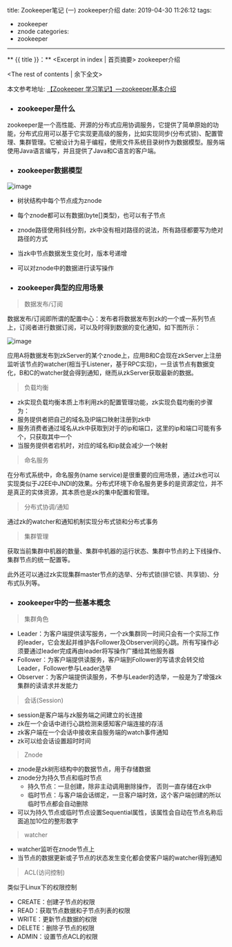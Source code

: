 title: Zookeeper笔记 (一) zookeeper介绍
date: 2019-04-30 11:26:12
tags:
- zookeeper
- znode
categories:
- zookeeper
---
** {{ title }}：** <Excerpt in index | 首页摘要>
zookeeper介绍
<!-- more -->
<The rest of contents | 余下全文>

本文参考地址: [【Zookeeper 学习笔记】—zookeeper基本介绍](http://cmsblogs.com/?p=4099)

- ### zookeeper是什么

zookeeper是一个高性能、开源的分布式应用协调服务，它提供了简单原始的功能，分布式应用可以基于它实现更高级的服务，比如实现同步(分布式锁)、配置管理、集群管理。它被设计为易于编程，使用文件系统目录树作为数据模型。服务端使用Java语言编写，并且提供了Java和C语言的客户端。

- ### zookeeper数据模型

![image](https://gitee.com/chenssy/blog-home/raw/master/image/series-images/zookeeper/zookeeper-1001.png)

- 树状结构中每个节点成为znode
- 每个znode都可以有数据(byte[]类型)，也可以有子节点
- znode路径使用斜线分割，zk中没有相对路径的说法，所有路径都要写为绝对路径的方式
- 当zk中节点数据发生变化时，版本号递增
- 可以对znode中的数据进行读写操作

- ### zookeeper典型的应用场景

> 数据发布/订阅

数据发布/订阅即所谓的配置中心：发布者将数据发布到zk的一个或一系列节点上，订阅者进行数据订阅，可以及时得到数据的变化通知，如下图所示：

![image](https://gitee.com/chenssy/blog-home/raw/master/image/series-images/zookeeper/zookeeper-1002.png)

应用A将数据发布到zkServer的某个znode上，应用B和C会现在zkServer上注册监听该节点的watcher(相当于Listener，基于RPC实现)，一旦该节点有数据变化，B和C的watcher就会得到通知，继而从zkServer获取最新的数据。

> 负载均衡

- zk实现负载均衡本质上市利用zk的配置管理功能，zk实现负载均衡的步骤为：
- 服务提供者把自己的域名及IP端口映射注册到zk中
- 服务消费者通过域名从zk中获取到对于的ip和端口，这里的ip和端口可能有多个，只获取其中一个
- 当服务提供者宕机时，对应的域名和ip就会减少一个映射

> 命名服务

在分布式系统中，命名服务(name service)是很重要的应用场景，通过zk也可以实现类似于J2EE中JNDI的效果。分布式环境下命名服务更多的是资源定位，并不是真正的实体资源，其本质也是zk的集中配置和管理。

> 分布式协调/通知

通过zk的watcher和通知机制实现分布式锁和分布式事务

> 集群管理

获取当前集群中机器的数量、集群中机器的运行状态、集群中节点的上下线操作、集群节点的统一配置等。

此外还可以通过zk实现集群master节点的选举、分布式锁(排它锁、共享锁)、分布式队列等。

- ### zookeeper中的一些基本概念

> 集群角色

- Leader：为客户端提供读写服务，一个zk集群同一时间只会有一个实际工作的leader，它会发起并维护各Follower及Observer间的心跳。所有写操作必须要通过leader完成再由leader将写操作广播给其他服务器
- Follower：为客户端提供读服务，客户端到Follower的写请求会转交给Leader，Follower参与Leader选举
- Observer：为客户端提供读服务，不参与Leader的选举，一般是为了增强zk集群的读请求并发能力

> 会话(Session)

- session是客户端与zk服务端之间建立的长连接
- zk在一个会话中进行心跳检测来感知客户端连接的存活
- zk客户端在一个会话中接收来自服务端的watch事件通知
- zk可以给会话设置超时时间

> Znode

- znode是zk树形结构中的数据节点，用于存储数据
- znode分为持久节点和临时节点
  - 持久节点：一旦创建，除非主动调用删除操作， 否则一直存储在zk中
  - 临时节点：与客户端会话绑定，一旦客户端时效，这个客户端创建的所以临时节点都会自动删除
- 可以为持久节点或临时节点设置Sequential属性，该属性会自动在节点名称后面追加10位的整形数字

> watcher

- watcher监听在znode节点上
- 当节点的数据更新或子节点的状态发生变化都会使客户端的watcher得到通知

> ACL(访问控制)

类似于Linux下的权限控制

- CREATE：创建子节点的权限
- READ：获取节点数据和子节点列表的权限
- WRITE：更新节点数据的权限
- DELETE：删除子节点的权限
- ADMIN：设置节点ACL的权限
